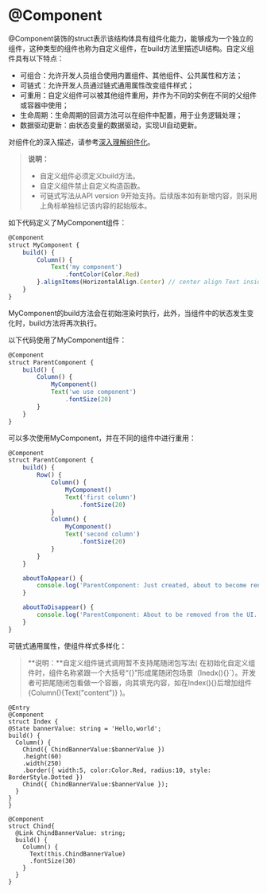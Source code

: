 # @Component

@Component装饰的struct表示该结构体具有组件化能力，能够成为一个独立的组件，这种类型的组件也称为自定义组件，在build方法里描述UI结构。自定义组件具有以下特点：


- 可组合：允许开发人员组合使用内置组件、其他组件、公共属性和方法；
- 可链式：允许开发人员通过链式通用属性改变组件样式；
- 可重用：自定义组件可以被其他组件重用，并作为不同的实例在不同的父组件或容器中使用；
- 生命周期：生命周期的回调方法可以在组件中配置，用于业务逻辑处理；
- 数据驱动更新：由状态变量的数据驱动，实现UI自动更新。


对组件化的深入描述，请参考[深入理解组件化](ts-custom-component-initialization.md)。


>  **说明：**
>
>  - 自定义组件必须定义build方法。
>- 自定义组件禁止自定义构造函数。
>  - 可链式写法从API version 9开始支持。后续版本如有新增内容，则采用上角标单独标记该内容的起始版本。 


如下代码定义了MyComponent组件：


```ts
@Component
struct MyComponent {
    build() {
        Column() {
            Text('my component')
                .fontColor(Color.Red)
        }.alignItems(HorizontalAlign.Center) // center align Text inside Column
    }
}
```


MyComponent的build方法会在初始渲染时执行，此外，当组件中的状态发生变化时，build方法将再次执行。


以下代码使用了MyComponent组件：


```ts
@Component
struct ParentComponent {
    build() {
        Column() {
            MyComponent()
            Text('we use component')
                .fontSize(20)
        }
    }
}
```


可以多次使用MyComponent，并在不同的组件中进行重用：


```ts
@Component
struct ParentComponent {
    build() {
        Row() {
            Column() {
                MyComponent()
                Text('first column')
                    .fontSize(20)
            }
            Column() {
                MyComponent()
                Text('second column')
                    .fontSize(20)
            }
        }
    }

    aboutToAppear() {
        console.log('ParentComponent: Just created, about to become rendered first time.')
    }

    aboutToDisappear() {
        console.log('ParentComponent: About to be removed from the UI.')
    }
}
```

可链式通用属性，使组件样式多样化：

> **说明：**自定义组件链式调用暂不支持尾随闭包写法( 在初始化自定义组件时，组件名称紧跟一个大括号“{}”形成尾随闭包场景（Inedx(){}`）。开发者可把尾随闭包看做一个容器，向其填充内容，如在Index(){}后增加组件{Column(){Text("content")} )。

```
@Entry
@Component
struct Index {
@State bannerValue: string = 'Hello,world';
build() {
  Column() {
    Chind({ ChindBannerValue:$bannerValue })
    .height(60)
    .width(250)
    .border({ width:5, color:Color.Red, radius:10, style: BorderStyle.Dotted })
    Chind({ ChindBannerValue:$bannerValue });
  }
} 
}

@Component
struct Chind{
  @Link ChindBannerValue: string;
  build() {
    Column() {
      Text(this.ChindBannerValue)
      .fontSize(30)
    }
  }
}
```

